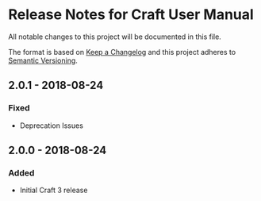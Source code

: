 # Release Notes for Craft User Manual

All notable changes to this project will be documented in this file.

The format is based on [Keep a Changelog](http://keepachangelog.com/) and this project adheres to [Semantic Versioning](http://semver.org/).

## 2.0.1 - 2018-08-24
### Fixed
- Deprecation Issues

## 2.0.0 - 2018-08-24
### Added
- Initial Craft 3 release
